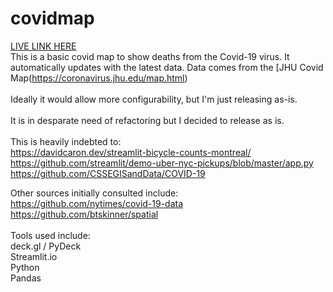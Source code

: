 # covidmap
[LIVE LINK HERE](https://damp-spire-98522.herokuapp.com/)<br>
This is a basic covid map to show deaths from the Covid-19 virus. It automatically updates with the latest data. Data comes from the [JHU Covid Map(https://coronavirus.jhu.edu/map.html)<br>
<br>
Ideally it would allow more configurability, but I'm just releasing as-is.<br>
<br>
It is in desparate need of refactoring but I decided to release as is.<br>
<br>
This is heavily indebted to:<br>
https://davidcaron.dev/streamlit-bicycle-counts-montreal/ <br>
https://github.com/streamlit/demo-uber-nyc-pickups/blob/master/app.py <br>
https://github.com/CSSEGISandData/COVID-19<br>

Other sources initially consulted include:<br>
https://github.com/nytimes/covid-19-data<br>
https://github.com/btskinner/spatial<br>
<br>
Tools used include:<br>
deck.gl / PyDeck<br>
Streamlit.io<br>
Python<br>
Pandas<br>
